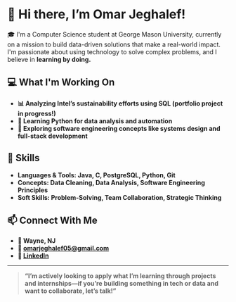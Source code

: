 # 👋 Hi there, I’m Omar Jeghalef!

🎓 I'm a Computer Science student at George Mason University, currently on a mission to build data-driven solutions that make a real-world impact. I'm passionate about using technology to solve complex problems, and I believe in <b>learning by doing<b>.

## 💻 What I'm Working On

- 📊 Analyzing Intel’s sustainability efforts using SQL (portfolio project in progress!)
- 🧠 Learning Python for data analysis and automation
- 🔧 Exploring software engineering concepts like systems design and full-stack development

## 🚀 Skills

- Languages & Tools: Java, C, PostgreSQL, Python, Git
- Concepts: Data Cleaning, Data Analysis, Software Engineering Principles
- Soft Skills: Problem-Solving, Team Collaboration, Strategic Thinking

## 📫 Connect With Me

- 📍 Wayne, NJ
- 📧 [omarjeghalef05@gmail.com](mailto:omarjeghalef05@gmail.com)
- 🔗 [LinkedIn](https://www.linkedin.com/in/omar-jeghalef)

---

> “I’m actively looking to apply what I’m learning through projects and internships—if you’re building something in tech or data and want to collaborate, let’s talk!”
